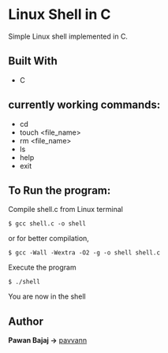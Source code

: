 # Linux Shell in C

Simple Linux shell implemented in C.


## Built With

* C

## currently working commands:

* cd
* touch <file_name>
* rm <file_name>
* ls
* help
* exit



## To Run the program:

Compile shell.c from Linux terminal

```
$ gcc shell.c -o shell
```

or for better compilation,
```
$ gcc -Wall -Wextra -O2 -g -o shell shell.c
```

Execute the program

```
$ ./shell
```

You are now in the shell


## Author

**Pawan Bajaj ->** [pavvann](https://github.com/pavvann)
